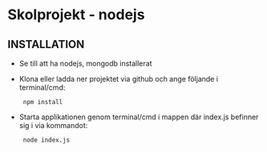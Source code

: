 # Skolprojekt - nodejs


INSTALLATION
------------
 * Se till att ha nodejs, mongodb installerat
 
 * Klona eller ladda ner projektet via github och ange följande i terminal/cmd:

        npm install

 * Starta applikationen genom terminal/cmd i mappen där index.js befinner sig i via kommandot:
 
        node index.js
